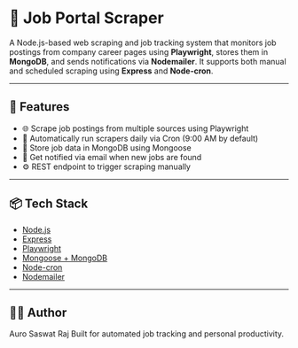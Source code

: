 # 🧠 Job Portal Scraper

A Node.js-based web scraping and job tracking system that monitors job postings from company career pages using **Playwright**, stores them in **MongoDB**, and sends notifications via **Nodemailer**. It supports both manual and scheduled scraping using **Express** and **Node-cron**.

---

## 🚀 Features

- 🌐 Scrape job postings from multiple sources using Playwright
- 📅 Automatically run scrapers daily via Cron (9:00 AM by default)
- 💾 Store job data in MongoDB using Mongoose
- 📧 Get notified via email when new jobs are found
- ⚙️ REST endpoint to trigger scraping manually

---

## 📦 Tech Stack

- [Node.js](https://nodejs.org/)
- [Express](https://expressjs.com/)
- [Playwright](https://playwright.dev/)
- [Mongoose + MongoDB](https://mongoosejs.com/)
- [Node-cron](https://www.npmjs.com/package/node-cron)
- [Nodemailer](https://nodemailer.com/)

---

## 👨‍💻 Author

Auro Saswat Raj
Built for automated job tracking and personal productivity.
